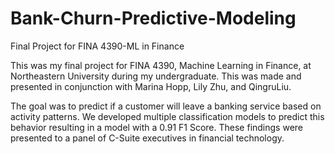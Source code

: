 # Bank-Churn-Predictive-Modeling
Final Project for FINA 4390-ML in Finance

This was my final project for FINA 4390, Machine Learning in Finance, at Northeastern University during my undergraduate. This was made and presented in conjunction with Marina Hopp, Lily Zhu, and QingruLiu. 

The goal was to predict if a customer will leave a banking service based on activity patterns. We developed multiple classification models to predict this behavior resulting in a model with a 0.91 F1 Score. These findings were presented to a panel of C-Suite executives in financial technology. 
